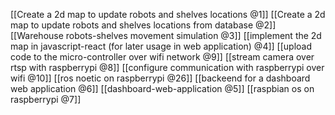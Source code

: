[[Create a 2d map to update robots and shelves locations @1]]
[[Create a 2d map to update robots and shelves locations from database @2]]
[[Warehouse robots-shelves movement simulation @3]]
[[implement the 2d map in javascript-react (for later usage in web application) @4]]
[[upload code to the micro-controller over wifi network @9]]
[[stream camera over rtsp with raspberrypi @8]]
[[configure communication with raspberrypi over wifi @10]]
[[ros noetic on raspberrypi @26]]
[[backeend for a dashboard web application @6]]
[[dashboard-web-application @5]]
[[raspbian os on raspberrypi @7]]


